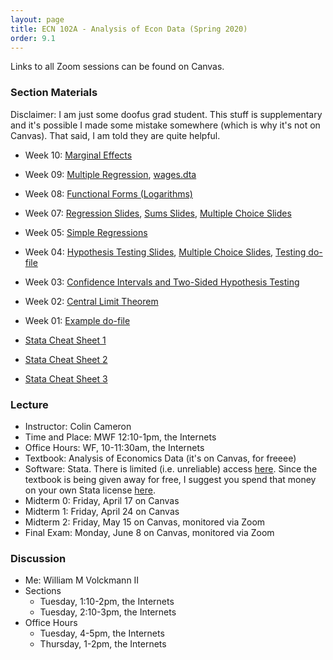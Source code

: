 ```yaml
---
layout: page
title: ECN 102A - Analysis of Econ Data (Spring 2020)
order: 9.1
---
```


Links to all Zoom sessions can be found on Canvas.


### Section Materials
Disclaimer: I am just some doofus grad student. This stuff is
supplementary and it's possible I made some mistake somewhere (which is why
it's not on Canvas). That said, I am told they are quite helpful.

* Week 10: [Marginal Effects](102-marginaleffects.pdf)
* Week 09: [Multiple Regression](102-multipleregression.pdf), [wages.dta](wages.dta)
* Week 08: [Functional Forms (Logarithms)](102-functionalforms.pdf)
* Week 07: [Regression Slides](week7_regression.pdf), [Sums Slides](week7_SS.pdf), [Multiple Choice Slides](week7_multiplechoice.pdf)
* Week 05: [Simple Regressions](102-simpleregressions.pdf)
* Week 04: [Hypothesis Testing Slides](week4_testing.pdf), [Multiple Choice Slides](week4_multiplechoice.pdf), [Testing do-file](week4_testing.do)
* Week 03: [Confidence Intervals and Two-Sided Hypothesis Testing](102-CI_htest_pvalue.pdf)
* Week 02: [Central Limit Theorem](102-CLT.pdf)
* Week 01: [Example do-file](week1_example.do)

* [Stata Cheat Sheet 1](102-stata-01.pdf)
* [Stata Cheat Sheet 2](102-stata-02.pdf)
* [Stata Cheat Sheet 3](102-stata-03.pdf)


### Lecture
* Instructor: Colin Cameron
* Time and Place: MWF 12:10-1pm, the Internets
* Office Hours: WF, 10-11:30am, the Internets
* Textbook: Analysis of Economics Data (it's on Canvas, for freeee)
* Software: Stata. There is limited (i.e. unreliable) access [here](https://virtuallab.ucdavis.edu/). Since the textbook is being given away for free, I suggest you spend that money on your own Stata license [here](https://www.stata.com/order/new/edu/gradplans/student-pricing/).
* Midterm 0: Friday, April 17 on Canvas
* Midterm 1: Friday, April 24 on Canvas
* Midterm 2: Friday, May 15 on Canvas, monitored via Zoom
* Final Exam: Monday, June 8 on Canvas, monitored via Zoom


### Discussion
* Me: William M Volckmann II
* Sections
  * Tuesday, 1:10-2pm, the Internets
  * Tuesday, 2:10-3pm, the Internets
* Office Hours
  * Tuesday, 4-5pm, the Internets
  * Thursday, 1-2pm, the Internets
